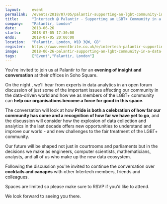 ```yaml
---
layout: 	event
permalink:	/events/2018/07/05/palantir-supporting-an-lgbt-community-in-a-data-driven-world
title:		"Intertech @ Palantir - Supporting an LGBT+ Community in a Data-Driven World"
company:	"Palantir, London"
date:		2018-06-26
starts:		2018-07-05 17:30:00
ends: 		2018-07-05 20:00:00
location:	"Palantir, London, W1D 3QW, GB"
register:	https://www.eventbrite.co.uk/e/intertech-palantir-supporting-an-lgbt-community-in-a-data-driven-world-tickets-47346297049
image: 		2018-06-26-palantir-supporting-an-lgbt-community-in-a-data-driven-world.jpg
tags:		["Event","Palantir, London"]
---
```


You're invited to join us at Palantir to for an <b>evening of insight and conversation</b> at their offices in Soho Square.

On the night , we'll hear from experts in data analytics in an open forum discussion of just some of the important issues affecting our community in the data-driven world and how we as members of the LGBT+ community can <b>help our organisations become a force for good in this space.</b>

The conversation will look at how <b>Pride is both a celebration of how far our community has come and a recognition of how far we have yet to go</b>, and the discussion will consider how the explosion of data collection and analytics in the last decade offers new opportunities to understand and improve our world - and new challenges to the fair treatment of the LGBT+ community.

Our future will be shaped not just in courtrooms and parliaments but in the decisions we make as engineers, computer scientists, mathematicians, analysts, and all of us who make up the new data ecosystem.

Following the discussion you're invited to continue the conversation over <b>cocktails and canapés</b> with other Intertech members, friends and colleagues.

Spaces are limited so please make sure to RSVP if you’d like to attend.

We look forward to seeing you there.